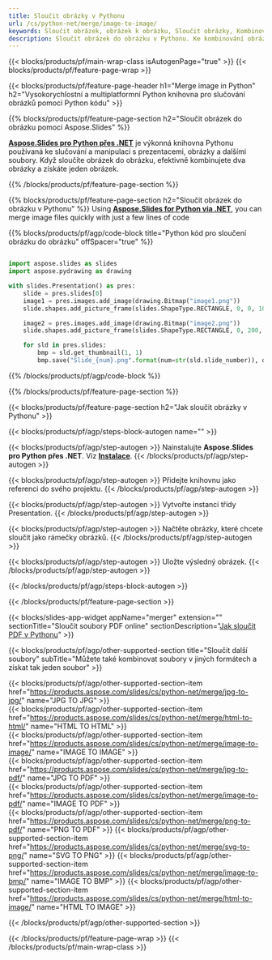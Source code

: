 ```yaml
---
title: Sloučit obrázky v Pythonu
url: /cs/python-net/merge/image-to-image/
keywords: Sloučit obrázek, obrázek k obrázku, Sloučit obrázky, Kombinovat obrázky, Python API, Python Library
description: Sloučit obrázek do obrázku v Pythonu. Ke kombinování obrázků použijte API knihovny Python
---
```


{{< blocks/products/pf/main-wrap-class isAutogenPage="true" >}}
{{< blocks/products/pf/feature-page-wrap >}}

{{< blocks/products/pf/feature-page-header h1="Merge image in Python" h2="Vysokorychlostní a multiplatformní Python knihovna pro slučování obrázků pomocí Python kódu" >}}

{{% blocks/products/pf/feature-page-section h2="Sloučit obrázek do obrázku pomocí Aspose.Slides" %}}

[**Aspose.Slides pro Python přes .NET**](https://products.aspose.com/slides/cs/python-net/) je výkonná knihovna Pythonu používaná ke slučování a manipulaci s prezentacemi, obrázky a dalšími soubory. Když sloučíte obrázek do obrázku, efektivně kombinujete dva obrázky a získáte jeden obrázek.

{{% /blocks/products/pf/feature-page-section %}}




{{% blocks/products/pf/feature-page-section  h2="Sloučit obrázek do obrázku v Pythonu" %}}
Using [**Aspose.Slides for Python via .NET**](https://products.aspose.com/slides/cs/python-net/), you can merge image files quickly with just a few lines of code

{{% blocks/products/pf/agp/code-block title="Python kód pro sloučení obrázku do obrázku" offSpacer="true" %}}
```python

import aspose.slides as slides
import aspose.pydrawing as drawing

with slides.Presentation() as pres:
    slide = pres.slides[0]
    image1 = pres.images.add_image(drawing.Bitmap("image1.png"))
	slide.shapes.add_picture_frame(slides.ShapeType.RECTANGLE, 0, 0, 100, 100, image1)

    image2 = pres.images.add_image(drawing.Bitmap("image2.png"))
	slide.shapes.add_picture_frame(slides.ShapeType.RECTANGLE, 0, 200, 100, 100, image2)

    for sld in pres.slides:
        bmp = sld.get_thumbnail(1, 1)
        bmp.save("Slide_{num}.png".format(num=str(sld.slide_number)), drawing.imaging.ImageFormat.png)
```
{{% /blocks/products/pf/agp/code-block %}}

{{% /blocks/products/pf/feature-page-section %}}




{{< blocks/products/pf/feature-page-section  h2="Jak sloučit obrázky v Pythonu" >}}


{{< blocks/products/pf/agp/steps-block-autogen name="" >}}


{{< blocks/products/pf/agp/step-autogen >}}
Nainstalujte **Aspose.Slides pro Python přes .NET**. Viz [**Instalace**](https://docs.aspose.com/slides/python-net/installation/).
{{< /blocks/products/pf/agp/step-autogen >}}

{{< blocks/products/pf/agp/step-autogen >}}
Přidejte knihovnu jako referenci do svého projektu.
{{< /blocks/products/pf/agp/step-autogen >}}

{{< blocks/products/pf/agp/step-autogen >}}
Vytvořte instanci třídy Presentation.
{{< /blocks/products/pf/agp/step-autogen >}}

{{< blocks/products/pf/agp/step-autogen >}}
Načtěte obrázky, které chcete sloučit jako rámečky obrázků.
{{< /blocks/products/pf/agp/step-autogen >}}

{{< blocks/products/pf/agp/step-autogen >}}
Uložte výsledný obrázek.
{{< /blocks/products/pf/agp/step-autogen >}}


{{< /blocks/products/pf/agp/steps-block-autogen >}}


{{< /blocks/products/pf/feature-page-section >}}




{{< blocks/slides-app-widget  appName="merger" extension="" sectionTitle="Sloučit soubory PDF online" sectionDescription="[Jak sloučit PDF v Pythonu](https://products.aspose.com/slides/cs/python-net/merge/pdf/)" >}}

{{< blocks/products/pf/agp/other-supported-section title="Sloučit další soubory" subTitle="Můžete také kombinovat soubory v jiných formátech a získat tak jeden soubor" >}}

{{< blocks/products/pf/agp/other-supported-section-item href="https://products.aspose.com/slides/cs/python-net/merge/jpg-to-jpg/" name="JPG TO JPG" >}}    
{{< blocks/products/pf/agp/other-supported-section-item href="https://products.aspose.com/slides/cs/python-net/merge/html-to-html/" name="HTML TO HTML" >}}  
{{< blocks/products/pf/agp/other-supported-section-item href="https://products.aspose.com/slides/cs/python-net/merge/image-to-image/" name="IMAGE TO IMAGE" >}}  
{{< blocks/products/pf/agp/other-supported-section-item href="https://products.aspose.com/slides/cs/python-net/merge/jpg-to-pdf/" name="JPG TO PDF" >}}  
{{< blocks/products/pf/agp/other-supported-section-item href="https://products.aspose.com/slides/cs/python-net/merge/image-to-pdf/" name="IMAGE TO PDF" >}}  
{{< blocks/products/pf/agp/other-supported-section-item href="https://products.aspose.com/slides/cs/python-net/merge/png-to-pdf/" name="PNG TO PDF" >}}
{{< blocks/products/pf/agp/other-supported-section-item href="https://products.aspose.com/slides/cs/python-net/merge/svg-to-png/" name="SVG TO PNG" >}} 
{{< blocks/products/pf/agp/other-supported-section-item href="https://products.aspose.com/slides/cs/python-net/merge/image-to-bmp/" name="IMAGE TO BMP" >}} 
{{< blocks/products/pf/agp/other-supported-section-item href="https://products.aspose.com/slides/cs/python-net/merge/html-to-image/" name="HTML TO IMAGE" >}}    
  


{{< /blocks/products/pf/agp/other-supported-section >}}

{{< /blocks/products/pf/feature-page-wrap >}}
{{< /blocks/products/pf/main-wrap-class >}}